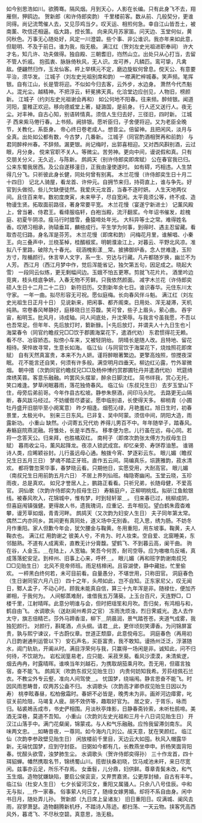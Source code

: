 <!-- { "loadSidebar": true } -->
如今别思浩如川。欲腾骞。隔风烟。月到天心，人影在长编。只有此身飞不去，翔雁侧，狎鸥边。 
贺新郎（和许侍郎奕韵）
千里楼前客。数从前、几般契分，更谁同得。尚记流莺催人去，又见莎鸡当夕。叹天运、相煎何急。幸自江山皆吾土，被南薰、吹信还相逼。临大路，控长策。 
向来风月苏家笛。问天边、玉堂何似，黄冈秋色。万事无心随处好，风定一川澄碧。些个事、非公谁识。我亦年来如此意，但聪明、不及于前日。谁为我，指无极。 
满江红（贺刘左史光祖进职奉祠）
许大才名，知几许、功夫做得。独自殿、三朝耆旧，岿然山立。出处只从心打当，去留不管人忻戚。 
抱孤衷、脉脉倚秋风，无人识。龙可养，凡鳞匹。鸾可挚，凡禽敌。便翩然归作，玉龙仙客。枰上举棋元不定，磨边旋蚁何曾息。傥天公、有意要平治，须华发。 
江城子（刘左史光祖别席和韵）
一襟满贮梓城春。笑声频。笔挥银。自有江山，长是管将迎。不似如今归去客，云外步，水边身。 
萧然今代杰魁人。混光尘。越精神。不把浮云，轩冕拂天真。化洽堂边应创见，人物旧，榜颜新。 
江城子（约刘左史光祖谢会再和）
如公何地不阳春。往来频。醉倾银。闻道河阳，童稚正欢迎。移向德威堂上著，疑潞国，是前身。 
行人还又送行人。夜无尘。对丰神。自古心知，别语转情真。须信人生归去好，三径旧，四时新。 
江城子
西来紫马倦行春。上书频。阙排银。愿听臣归，子舍便将迎。又为老臣全晚节，关教化，系臣身。 
帝心终日卷老成人。想音尘。倍留神。且把闲风，淡月与全真。出处如公都有数，今古梦，几番新。 
江城子（同官酌酒相贺再和前韵）
与君同醉梓州春。不辞频。漏更银。尚记梅时，出郭喜相迎。又对西风斟别酒，云过眼，月分身。 
傥来官职不关人。等微尘。苦劳神。更向中间，谩说假和真。只有交朋关分义，无久近，与陈新。 
鹧鸪天（别许侍郎奕即席赋）
公在春官我已归。公来东蜀我居西。及公自遂移潼日，正我由潼使遂时。 
如有碍，巧相违。人生禁得几分飞。只祈彼此身长健，同处何曾有别离。 
木兰花慢（许侍郎奕生日十月二十四日）
记北人骑屋，看龙首、许仲元。自拥节来归，持荷直上，谁与争先。好官到头做彻，些儿欠缺便徒然。我爱庆元龙首，当春不逐时妍。 
人生天地两仪间。且住百来年。数初度庚寅，未来甲子，尽自宽闲。太平竟须公等，终不成、造物谩生贤。拓取面前路径，著身常要平宽。 
木兰花慢（宴遂宁新进士）
记薰风殿上，曾当暑、侍君王。看绛服临轩，白袍当殿，流汗翻浆。今年诏书催发，趁槐庭、初夏午阴凉。瘦马行时腊雪，叠猿啼处年光。 
大科异等士之常。难得姓名香。叹陋习相承，驹辕垂耳，麟楦成行。平生学为何事，到得时、遇主忍留藏。看取杏花归路，身名浑是芬芳。 
木兰花慢（即席和韵）
问梅花月里，谁解唱、小秦王。向三叠声中，兰桡荃棹，桂醑椒浆。明朝濮渝江上，对暮云、平野北风凉。准拟八千里路，破除九十春光。 
砚涵槐影漾＿常。披拂御炉香。念人世难逢，玉阶方寸，陛楯颜行。休言举人文字，系一生、穷达与行藏。凡卉都随岁换，幽兰不为人芳。 
西江月（西江月梦中作，觉后浑能省记，独欠第五句，因足成之。晓起大雪）
一段同云似练，更无剩幅间边。玉娥不怕五更寒。剪就飞花片片。 
酒里吟边竞爽，枝头枝底争妍。入春无物不芳鲜。只我依然颜面。 
减字木兰花（许侍郎奕硕人生日十二月二十二日）
新符旧历。交割新年余七日。谁识春华。元住东川太守家。 
一年一曲。拟尽形容无可祝。愿似庭梅。长向春风伴斗魁。 
满江红（刘左史光祖生日正月十日）
见说新来，把闲事、都齐阁束。日用处、浑无凝滞，天机纯熟。帘卷春风琴静好，庭移晓日兰芬馥。笑可曾，些子上眉头，萦心曲。 
吞宇宙，船明玉。批风月，诗成轴。问人间底处，升沈荣辱。与我言兮虽我愿，不吾以也吾常足。但年年、先后放灯时，篘新醁。|<先后放灯，并谓夫人十九日生也>| 
海棠春令（同官约瞻叔兄□□饮于郡圃海棠花下，遣酒代劝）
东君惯得花无赖。看不尽、冶容娇态。拟傍小车来，又被轻阴绐。 
阴晴长是随人改。且特地、留花相待。荣悴故寻常，生意长如海。 
临江仙（与同官饮于海棠花下，烧烛照花即席赋）
自有天然真富贵，本来不为人妍。谨将醉眼著繁边。更擎高烛照，惊搅夜深眠。 
花不能言还自笑，何须有许多般。满空明月四垂天。柳边红沁露，竹外翠微烟。 
朝中措（次韵同官约瞻叔兄□□及杨仲博约赏郡圃牡丹并遣酒代劝）
玳筵绮席绣芙蓉。客意乐融融。吟罢风头摆翠，醉余日脚沈红。 
简书绊我，赏心无托，笑口难逢。梦草闲眠暮雨，落花独倚春风。 
临江仙（东叔兄生日）
去岁玉堂山下住，母旁后弟前哥。今年作县古松坡。静参朱祭酒，间印马头陀。 
去路更无山隔断，春风跋马经过。不妨缓辔尽婆娑。愿申临别语，长使得天多。 
柳梢青（小圃牡丹盛开旧朋毕至小阕寓意）
昨夕相逢。烟苞沁绿，月艳羞红。旭日生时，初春景里，太极光中。 
别来三日东风。已非复、吴中阿蒙。须信中间，阴阳大造，雨露新功。 
小重山
缺然。小词寄五兄代劝 
养得儿男百不中。年年随举子，踏春风。寿觞庭院燕泥融。将雏处，长是半西东。 
移孝便为忠。儿行虽在远，母心同。若将一念答天公。归来拜，也胜橘双红。 
南柯子（即席次韵张太傅方为叔母生日赋）
暮雨收尘马，薰风起箨龙。夜凉人锁武成宫。却忆亲旁、寿饼荐油葱。 
谁锡诗人类，应晞颖谷封。儿行虽远母心通。触拨今宵、梦逐彩云东。 
眼儿媚（瞻叔兄生日五月三日）
梦魂不踏正牙班。直作五云间。简编真乐，埙篪雅韵，菽水清欢。 
都将瞥忽荣华事，春梦晓云看。只期他日，实愿受用，大耐高官。 
眼儿媚（南叔兄生日用前韵五月六日）
不居上界列仙班。梅隐寄幽闲。玉堂云晓，玉珍雨夜，总是真欢。 
如兄才誉居人上，鹏路正看看。只祈兄弟，长随母健，不爱高官。 
洞仙歌（次韵许侍郎奕为叔母生日）
寿觞庭户，正柳明桃炫。拟斫江鱼鲙银线。被春风吹入，花锦城中，惟有梦，时到轻轩翠＿。 
归来春已过，桃柳成阴，但喜庭闱镇强健。更得故人书，遗我瑰词，应重记、去年相见。望白鹤朱霞杳难攀，谩芳草如烟，青青河畔。 
鹧鸪天（又次韵为妇安人生日）
夫子同年第太常。偶然二内亦同乡。其间更有真同处，道义场中无别香。 
花入思，绣为肠。不妨冬月作重阳。家人但歉今年会，犹欠腰金与鞠黄。冬用重阳，用东坡事。鞠黄，夫人鞠衣也。 
满江红
用韵谢之 
彼美人兮，不肯为、时人妆束。空自爱、北窗睡美，东邻醅熟。不道有人成离索，直教无计分膏馥。望鹤飞、不到暮云高，阑干曲。 
驹在谷，人金玉。＿在陆上，人宽轴。笑吾今何苦，耐司空辱。应为嗷嗷鸟反哺，真成落落蛇安足。到梓州、旧事上心来，呼杯＿。 
眼儿媚（再和班字韵谢南叔兄□□见贻生日）
北风不竞帝师班。雨足桔槔闲。且容湖使，静中藏拙，忙里偷欢。 
一枰黑白终何若，未可目前看。自量愚分，不堪世用，只称田官。 
洞庭春色（生日谢同官六月八日）
四十之年，头颅如此，岂不自知。正东家尼父，叹无闻日，鄹人孟子，不动心时。顾我未能真自信，算三十九年浑是非。随禄仕，便加齐卿相，于我何为。 
人间郁蒸难耐，谁借我五万蒲葵。上玉台百尺，天连野□，□楼千里，江射晴晖。此意分明谁与会，但时把瑶笙和月吹。吾归矣，有鸿相与和，鹤自由飞。 
水调歌头（送赵阆州希异之官）
冻雨洗烦浊，烈日霁威光。逸人去作太守，旗志倍精芒。莎外马蹄香湿，柳下＿阴晨润，景气踏苍苍。夹道气成雾，我独犯颜行。 
对颜行，斟尾酒，点头纲。请君＿此，更伴顷刻笑谭香。为问锦屏富贵，孰与熙宁谏议，千古蔚仪章。世道正颓靡，此意傥毋忘。 
洞庭春色（再用初八日韵谢通判运管以下）
安石声名，买臣富贵，我不敢知。谩扬州泛泛，浮湛随水，阊门轨轨，开阖从时。满目浮荣何与我，只赢得一场闲是非。诚知此，问不归何待，不饮胡为。 
岩松润篁易老，应只能、采菽烹葵。看风沙漠漠，未清紫逻，烟去冉冉，时露晴晖。谁唤当年刘越石，为携取胡笳乘月吹。吾无用，但寤言独宿，奋不能飞。 
鹧鸪天（吹韵东叔兄见贻生日）
内贵何妨知我希。芳荪纽佩石兰衣。不教尘外专云壑，准向人间驾使＿。 
忧国梦，绕端闱。静言思奋不能飞。时因风雨思畴昔，叹两苏公盍不归。 
水调歌头（次韵高才卿恭叔见贻生日因以为寿）
桃李眩春昼，松柏傲霜时。春妍不必皆是，晚秀未为非。画斧河边瘴雾，叱驭关前险阻，马竭复人疲。胡不效侪等，趣取好官为。 
居之安，于胥乐，咏而归。毡裘鴂舌成市，书史俨相围。月淡秋亭烽影，日静春斋铃索，未听杜鹃啼。美酒无深巷，莫道不吾知。 
小重山（次韵刘左史光祖和三月十八日词见贻生日）
开汉江山落手中。满门花粲阑，锦蒙戎。与人和气乐融融。应怜我留滞剑南东。 
风味两文忠。＿如畴昔夜，一尊同。如今海内几刘公。觇天意，犹在笑颜红。 
临江仙（次韵李参政壁见贻生日）
闲放楼前千里目，天边云大如囤。秋风入帽露华新。无端忧国梦，应到守封臣。 
旧弼如今都有几，长教燕坐申申。折杨笑面背阳春。忧酲头欲雪，浊梦肺生尘。 
水调歌头（贺许侍郎奕得孙）
三十作龙首，四十珥貂蝉。幡然携取名节，锦绣蜀山川。揽辔扶桑初晓，饮马咸池未旰，来日尽宽闲。兹事亦云足，所乐不存焉。 
女垂髫，儿分鼎，妇供鲜。尊章青鬓未改，和气玉生烟。造物犹嫌缺陷，要启公侯衮衮，又畀贾嘉贤。公更厚封植，自古有丰年。 
临江仙（杜安人生日）
七夕长留河汉女，重阳又属骚人。只余八八号佳辰。中和无与拟，＿作一家春。 
俗事萦人何日了，随缘女嫁男婚。却将不系自由身。闲中书日月，随处弄儿孙。 
贺新郎（九日席上呈诸友）
旧日重阳日。叹满城、阑风去雨，寂寥萧瑟。造物翻腾新机杼，不踏诗人陈迹。都扫荡、一天云物。挟客凭高西风外，暮鸢飞、不尽秋空碧。真意思，浩无极。 
